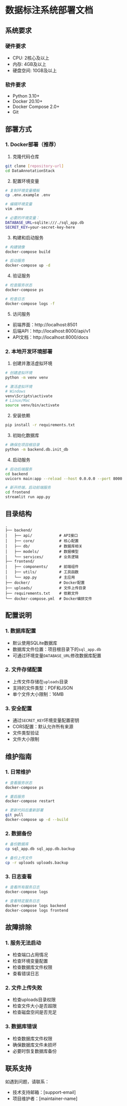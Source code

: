 # 数据标注系统部署文档

## 系统要求

### 硬件要求
- CPU: 2核心及以上
- 内存: 4GB及以上
- 硬盘空间: 10GB及以上

### 软件要求
- Python 3.10+
- Docker 20.10+
- Docker Compose 2.0+
- Git

## 部署方式

### 1. Docker部署（推荐）

1. 克隆代码仓库
```bash
git clone [repository-url]
cd DataAnnotationStack
```

2. 配置环境变量
```bash
# 复制环境变量模板
cp .env.example .env

# 编辑环境变量
vim .env

# 必要的环境变量：
DATABASE_URL=sqlite:///./sql_app.db
SECRET_KEY=your-secret-key-here
```

3. 构建和启动服务
```bash
# 构建镜像
docker-compose build

# 启动服务
docker-compose up -d
```

4. 验证服务
```bash
# 检查服务状态
docker-compose ps

# 检查日志
docker-compose logs -f
```

5. 访问服务
- 前端界面：http://localhost:8501
- 后端API：http://localhost:8000/api/v1
- API文档：http://localhost:8000/docs

### 2. 本地开发环境部署

1. 创建并激活虚拟环境
```bash
# 创建虚拟环境
python -m venv venv

# 激活虚拟环境
# Windows
venv\Scripts\activate
# Linux/Mac
source venv/bin/activate
```

2. 安装依赖
```bash
pip install -r requirements.txt
```

3. 初始化数据库
```bash
# 确保在项目根目录
python -m backend.db.init_db
```

4. 启动服务
```bash
# 启动后端服务
cd backend
uvicorn main:app --reload --host 0.0.0.0 --port 8000

# 新开终端，启动前端服务
cd frontend
streamlit run app.py
```

## 目录结构
```
.
├── backend/
│   ├── api/            # API接口
│   ├── core/           # 核心配置
│   ├── db/             # 数据库相关
│   ├── models/         # 数据模型
│   └── services/       # 业务逻辑
├── frontend/
│   ├── components/     # 前端组件
│   ├── utils/          # 工具函数
│   └── app.py          # 主应用
├── docker/             # Docker配置
├── uploads/            # 文件上传目录
├── requirements.txt    # 依赖文件
└── docker-compose.yml  # Docker编排文件
```

## 配置说明

### 1. 数据库配置
- 默认使用SQLite数据库
- 数据库文件位置：项目根目录下的`sql_app.db`
- 可通过环境变量`DATABASE_URL`修改数据库配置

### 2. 文件存储配置
- 上传文件存储在`uploads`目录
- 支持的文件类型：PDF和JSON
- 单个文件大小限制：16MB

### 3. 安全配置
- 通过`SECRET_KEY`环境变量配置密钥
- CORS配置：默认允许所有来源
- 文件类型验证
- 文件大小限制

## 维护指南

### 1. 日常维护
```bash
# 查看服务状态
docker-compose ps

# 重启服务
docker-compose restart

# 更新代码后重新部署
git pull
docker-compose up -d --build
```

### 2. 数据备份
```bash
# 备份数据库
cp sql_app.db sql_app.db.backup

# 备份上传文件
cp -r uploads uploads.backup
```

### 3. 日志查看
```bash
# 查看所有服务日志
docker-compose logs

# 查看特定服务日志
docker-compose logs backend
docker-compose logs frontend
```

## 故障排除

### 1. 服务无法启动
- 检查端口占用情况
- 检查环境变量配置
- 检查数据库文件权限
- 查看错误日志

### 2. 文件上传失败
- 检查uploads目录权限
- 检查文件大小是否超限
- 检查磁盘空间是否充足

### 3. 数据库错误
- 检查数据库文件权限
- 确保数据库文件未损坏
- 必要时恢复数据库备份

## 联系支持
如遇到问题，请联系：
- 技术支持邮箱：[support-email]
- 项目维护者：[maintainer-name] 